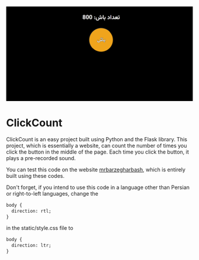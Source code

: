 <p align="center"><a href="" title=""><img src="https://github.com/Amirabbasjadidi/Bash/blob/main/mrbarzegharbash.png" alt="mrbarzegharbash.ir"></a></p>

# ClickCount
ClickCount is an easy project built using Python and the Flask library. This project, which is essentially a website, can count the number of times you click the button in the middle of the page. Each time you click the button, it plays a pre-recorded sound.

You can test this code on the website [mrbarzegharbash](https://mrbarzegharbash.iran.liara.run/), which is entirely built using these codes.

Don't forget, if you intend to use this code in a language other than Persian or right-to-left languages, change the
```
body {
  direction: rtl;
}
```
in the static/style.css file to 
```
body {
  direction: ltr;
}
```
